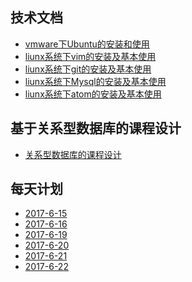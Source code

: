 ## 技术文档
* [vmware下Ubuntu的安装和使用](skill/ubuntu-doc.md)
* [liunx系统下vim的安装及基本使用](skill/vim-doc.md) 
* [liunx系统下git的安装及基本使用](skill/git-doc.md) 
* [liunx系统下Mysql的安装及基本使用](skill/mysql-doc.md)  
* [liunx系统下atom的安装及基本使用](skill/atom-doc.md)  


## 基于关系型数据库的课程设计
* [关系型数据库的课程设计](design/studenf-info.md)

## 每天计划
* [2017-6-15](day/20170615.md)  
* [2017-6-16](day/20170616.md)  
* [2017-6-19](day/20170619.md)  
* [2017-6-20](day/20170619.md)   
* [2017-6-21](day/20170619.md)   
* [2017-6-22](day/20170619.md) 

